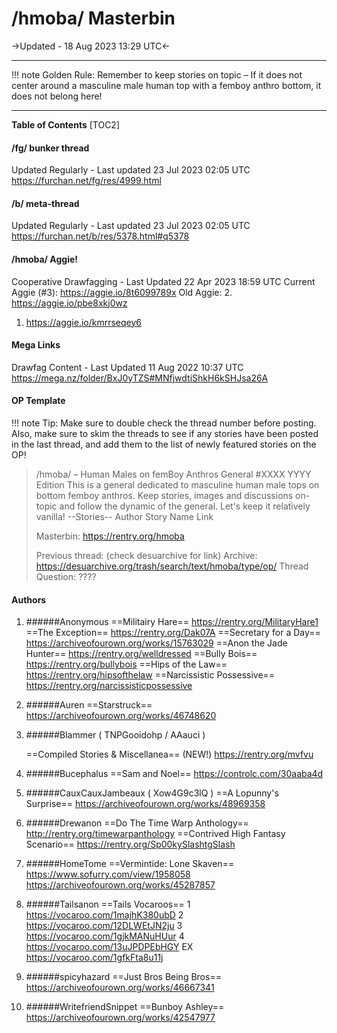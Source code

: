 # /hmoba/ Masterbin
->Updated - 18 Aug 2023 13:29 UTC<-
***
!!! note Golden Rule: 
	Remember to keep stories on topic – If it does not center around a masculine male human top with a femboy anthro bottom, it does not belong here!
***
**Table of Contents**
[TOC2]
#### /fg/ bunker thread
Updated Regularly - Last updated 23 Jul 2023 02:05 UTC
	https://furchan.net/fg/res/4999.html
#### /b/ meta-thread
Updated Regularly - Last updated 23 Jul 2023 02:05 UTC
	https://furchan.net/b/res/5378.html#q5378
#### /hmoba/ Aggie!
Cooperative Drawfagging - Last Updated 22 Apr 2023 18:59 UTC
Current Aggie (#3): https://aggie.io/8t6099789x
Old Aggie:
2. https://aggie.io/pbe8xkj0wz
1. https://aggie.io/kmrrseqey6
#### Mega Links
Drawfag Content - Last Updated  11 Aug 2022 10:37 UTC
https://mega.nz/folder/BxJ0yTZS#MNfjwdtiShkH6kSHJsa26A
#### OP Template
!!! note Tip:
	Make sure to double check the thread number before posting. Also, make sure to skim the threads to see if any stories have been posted in the last thread, and add them to the list of newly featured stories on the OP!
>/hmoba/ – Human Males on femBoy Anthros General #XXXX
>YYYY Edition
>This is a general dedicated to masculine human male tops on bottom femboy anthros. Keep stories, images and discussions on-topic and follow the dynamic of the general. Let's keep it relatively vanilla!
> --Stories--
>Author
>Story Name
>Link
>
>Masterbin: https://rentry.org/hmoba
>
>Previous thread: (check desuarchive for link)
>Archive: https://desuarchive.org/trash/search/text/hmoba/type/op/
>Thread Question: ????
#### Authors
1. ######Anonymous
	==Militairy Hare==
https://rentry.org/MilitaryHare1
	==The Exception== 
https://rentry.org/Dak07A
	==Secretary for a Day==
https://archiveofourown.org/works/15763029
	==Anon the Jade Hunter==
https://rentry.org/welldressed
	==Bully Bois==
https://rentry.org/bullybois
	==Hips of the Law==
https://rentry.org/hipsofthelaw
    ==Narcissistic Possessive==
https://rentry.org/narcissisticpossessive

2. ######Auren
==Starstruck==
https://archiveofourown.org/works/46748620
3. ######Blammer ( TNPGooidohp / AAauci )

	==Compiled Stories & Miscellanea== (NEW!)
https://rentry.org/mvfvu
4. ######Bucephalus
	==Sam and Noel==
https://controlc.com/30aaba4d
5. ######CauxCauxJambeaux ( Xow4G9c3lQ )
	==A Lopunny's Surprise==
https://archiveofourown.org/works/48969358
6. ######Drewanon
	==Do The Time Warp Anthology==
http://rentry.org/timewarpanthology
	==Contrived High Fantasy Scenario==
https://rentry.org/Sp00kySlashtgSlash
7. ######HomeTome
	==Vermintide: Lone Skaven==
https://www.sofurry.com/view/1958058
https://archiveofourown.org/works/45287857
8. ######Tailsanon
	==Tails Vocaroos==
1 https://vocaroo.com/1majhK380ubD
2 https://vocaroo.com/12DLWEtJN2ju
3 https://vocaroo.com/1gjkMANuHUur
4 https://vocaroo.com/13uJPDPEbHGY
EX https://vocaroo.com/1gfkFta8u11j
9. ######spicyhazard
	==Just Bros Being Bros==
https://archiveofourown.org/works/46667341 
9. ######WritefriendSnippet
	==Bunboy Ashley==
https://archiveofourown.org/works/42547977
